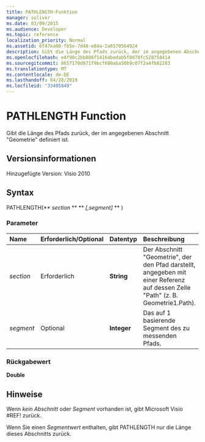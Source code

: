 ```yaml
---
title: PATHLENGTH-Funktion
manager: soliver
ms.date: 03/09/2015
ms.audience: Developer
ms.topic: reference
localization_priority: Normal
ms.assetid: 6f47ea08-fb5e-7d48-e84a-2a6570564924
description: Gibt die Länge des Pfads zurück, der im angegebenen Abschnitt "Geometrie" definiert ist.
ms.openlocfilehash: e4f90c2bb886f54164bedab5f8d78fc528758414
ms.sourcegitcommit: 8657170d071f9bcf680aba50b9c07f2a4fb82283
ms.translationtype: MT
ms.contentlocale: de-DE
ms.lasthandoff: 04/28/2019
ms.locfileid: "33405849"
---
```

# <a name="pathlength-function"></a>PATHLENGTH Function

Gibt die Länge des Pfads zurück, der im angegebenen Abschnitt "Geometrie" definiert ist.
  
## <a name="version-information"></a>Versionsinformationen

Hinzugefügte Version: Visio 2010
 
  
## <a name="syntax"></a>Syntax

PATHLENGTH(** *section* ** ** *[,segment]* ** ) 
  
### <a name="parameters"></a>Parameter

|**Name**|**Erforderlich/Optional**|**Datentyp**|**Beschreibung**|
|:-----|:-----|:-----|:-----|
| _section_ <br/> |Erforderlich  <br/> |**String** <br/> |Der Abschnitt "Geometrie", der den Pfad darstellt, angegeben mit einer Referenz auf dessen Zelle "Path" (z. B. Geometrie1.Path).  <br/> |
| _segment_ <br/> |Optional  <br/> |**Integer** <br/> |Das auf 1 basierende Segment des zu messenden Pfads.  <br/> |
   
### <a name="return-value"></a>Rückgabewert

 **Double**
  
## <a name="remarks"></a>Hinweise

Wenn  _kein Abschnitt_ oder  _Segment_ vorhanden ist, gibt Microsoft Visio #REF! zurück. 
  
Wenn Sie einen  _Segmentwert_ enthalten, gibt PATHLENGTH nur die Länge dieses Abschnitts zurück. 
  

